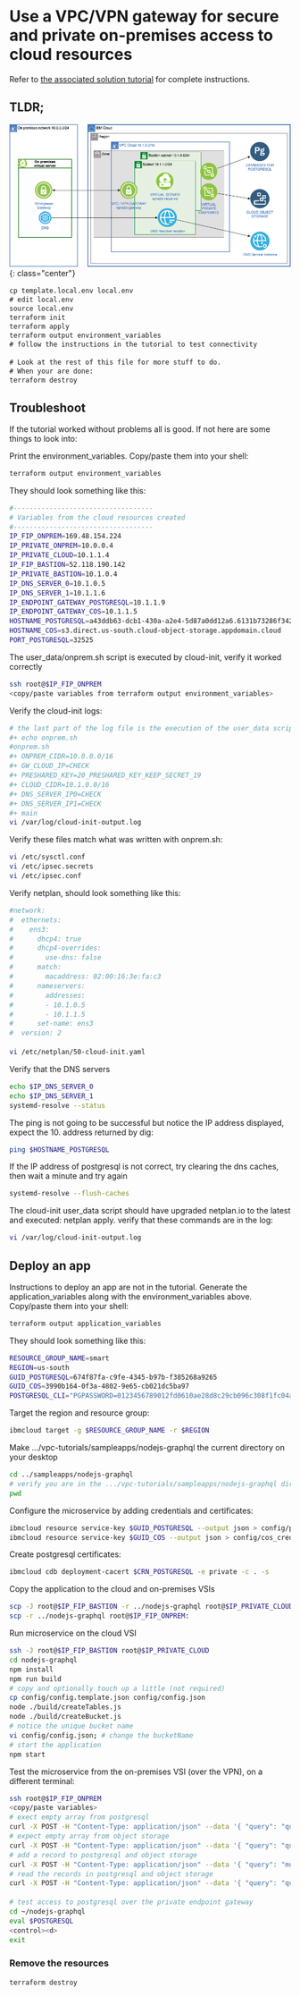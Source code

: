 # Use a VPC/VPN gateway for secure and private on-premises access to cloud resources

Refer to [the associated solution tutorial](https://cloud.ibm.com/docs/solution-tutorials?topic=solution-tutorials-vpc-site2site-vpn#create-vpc) for complete instructions.

## TLDR;

![Architecture](./images/vpc-site2site-vpn-tutorial.png){: class="center"}

```
cp template.local.env local.env
# edit local.env
source local.env
terraform init
terraform apply
terraform output environment_variables
# follow the instructions in the tutorial to test connectivity

# Look at the rest of this file for more stuff to do.
# When your are done:
terraform destroy
```

## Troubleshoot
If the tutorial worked without problems all is good. If not here are some things to look into:

Print the environment_variables. Copy/paste them into your shell:

``` sh
terraform output environment_variables
```

They should look something like this:

``` sh
#-----------------------------------
# Variables from the cloud resources created
#-----------------------------------
IP_FIP_ONPREM=169.48.154.224
IP_PRIVATE_ONPREM=10.0.0.4
IP_PRIVATE_CLOUD=10.1.1.4
IP_FIP_BASTION=52.118.190.142
IP_PRIVATE_BASTION=10.1.0.4
IP_DNS_SERVER_0=10.1.0.5
IP_DNS_SERVER_1=10.1.1.6
IP_ENDPOINT_GATEWAY_POSTGRESQL=10.1.1.9
IP_ENDPOINT_GATEWAY_COS=10.1.1.5
HOSTNAME_POSTGRESQL=a43ddb63-dcb1-430a-a2e4-5d87a0dd12a6.6131b73286f34215871dfad7254b4f7d.private.databases.appdomain.cloud
HOSTNAME_COS=s3.direct.us-south.cloud-object-storage.appdomain.cloud
PORT_POSTGRESQL=32525
```

The user_data/onprem.sh script is executed by cloud-init, verify it worked correctly

``` sh
ssh root@$IP_FIP_ONPREM
<copy/paste variables from terraform output environment_variables>
```

Verify the cloud-init logs:
``` sh
# the last part of the log file is the execution of the user_data script, look for stuff something like this:
#+ echo onprem.sh
#onprem.sh
#+ ONPREM_CIDR=10.0.0.0/16
#+ GW_CLOUD_IP=CHECK
#+ PRESHARED_KEY=20_PRESHARED_KEY_KEEP_SECRET_19
#+ CLOUD_CIDR=10.1.0.0/16
#+ DNS_SERVER_IP0=CHECK
#+ DNS_SERVER_IP1=CHECK
#+ main
vi /var/log/cloud-init-output.log
```


Verify these files match what was written with onprem.sh:
``` sh
vi /etc/sysctl.conf
vi /etc/ipsec.secrets
vi /etc/ipsec.conf
```

Verify netplan, should look something like this:
``` sh
#network:
#  ethernets:
#    ens3:
#      dhcp4: true
#      dhcp4-overrides:
#        use-dns: false
#      match:
#        macaddress: 02:00:16:3e:fa:c3
#      nameservers:
#        addresses:
#        - 10.1.0.5
#        - 10.1.1.5
#      set-name: ens3
#  version: 2

vi /etc/netplan/50-cloud-init.yaml
```

Verify that the DNS servers
``` sh
echo $IP_DNS_SERVER_0
echo $IP_DNS_SERVER_1
systemd-resolve --status
```

The ping is not going to be successful but notice the IP address displayed, expect the 10. address returned by dig:
``` sh
ping $HOSTNAME_POSTGRESQL
```

If the IP address of postgresql is not correct, try clearing the dns caches, then wait a minute and try again
``` sh
systemd-resolve --flush-caches
```

The cloud-init user_data script should have upgraded netplan.io to the latest and executed: netplan apply.
verify that these commands are in the log:
``` sh
vi /var/log/cloud-init-output.log
```
## Deploy an app

Instructions to deploy an app are not in the tutorial. Generate the application_variables along with the environment_variables above.  Copy/paste them into your shell:

``` sh
terraform output application_variables
```

They should look something like this:

``` sh
RESOURCE_GROUP_NAME=smart
REGION=us-south
GUID_POSTGRESQL=674f87fa-c9fe-4345-b97b-f385268a9265
GUID_COS=3990b164-0f3a-4802-9e65-cb021dc5ba97
POSTGRESQL_CLI="PGPASSWORD=0123456789012fd0610ae28d8c29cb096c308f1fc04ad3cdc89e02ab7baaacbc1 PGSSLROOTCERT=01234567890129-11e9-a1c2-52b4b41c25ad psql 'host=a43ddb63-dcb1-430a-a2e4-5d87a0dd12a6.6131b73286f34215871dfad7254b4f7d.private.databases.appdomain.cloud port=32525 dbname=ibmclouddb user=ibm_cloud_674f87fa_c9fe_4345_b97b_f385268a9265 sslmode=verify-full'"
```

Target the region and resource group:
```sh
ibmcloud target -g $RESOURCE_GROUP_NAME -r $REGION
```

Make .../vpc-tutorials/sampleapps/nodejs-graphql the current directory on your desktop
```sh
cd ../sampleapps/nodejs-graphql
# verify you are in the .../vpc-tutorials/sampleapps/nodejs-graphql directory
pwd
```

Configure the microservice by adding credentials and certificates:
```sh
ibmcloud resource service-key $GUID_POSTGRESQL --output json > config/pg_credentials.json
ibmcloud resource service-key $GUID_COS --output json > config/cos_credentials.json
```

Create postgresql certificates:
```sh
ibmcloud cdb deployment-cacert $CRN_POSTGRESQL -e private -c . -s
```

Copy the application to the cloud and on-premises VSIs
```sh
scp -J root@$IP_FIP_BASTION -r ../nodejs-graphql root@$IP_PRIVATE_CLOUD:
scp -r ../nodejs-graphql root@$IP_FIP_ONPREM:
```

Run microservice on the cloud VSI
```sh
ssh -J root@$IP_FIP_BASTION root@$IP_PRIVATE_CLOUD
cd nodejs-graphql
npm install
npm run build
# copy and optionally touch up a little (not required)
cp config/config.template.json config/config.json
node ./build/createTables.js
node ./build/createBucket.js
# notice the unique bucket name
vi config/config.json; # change the bucketName
# start the application
npm start
```

Test the microservice from the on-premises VSI (over the VPN), on a different terminal:
```sh
ssh root@$IP_FIP_ONPREM
<copy/paste variables>
# exect empty array from postgresql
curl -X POST -H "Content-Type: application/json" --data '{ "query": "query read_database { read_database { id balance transactiontime } }" }' http://$IP_PRIVATE_CLOUD/api/bank
# expect empty array from object storage
curl -X POST -H "Content-Type: application/json" --data '{ "query": "query read_items { read_items { key size modified } }" }' http://$IP_PRIVATE_CLOUD/api/bank
# add a record to postgresql and object storage
curl -X POST -H "Content-Type: application/json" --data '{ "query": "mutation add_to_database_and_storage_bucket { add(balance: 10, item_content: \"Payment for movie, popcorn and drink...\") { id status } }" }' http://$IP_PRIVATE_CLOUD/api/bank
# read the records in postgresql and object storage
curl -X POST -H "Content-Type: application/json" --data '{ "query": "query read_database_and_items { read_database { id balance transactiontime } read_items { key size modified } }" }' http://$IP_PRIVATE_CLOUD/api/bank

# test access to postgresql over the private endpoint gateway
cd ~/nodejs-graphql
eval $POSTGRESQL
<control><d>
exit
```

### Remove the resources

   ```
   terraform destroy
   ```